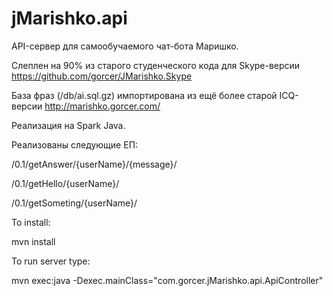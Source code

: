 jMarishko.api
=============

API-сервер для самообучаемого чат-бота Маришко.

Слеплен на 90% из старого студенческого кода для Skype-версии https://github.com/gorcer/JMarishko.Skype

База фраз (/db/ai.sql.gz)  импортирована из ещё более старой ICQ-версии http://marishko.gorcer.com/

Реализация на Spark Java.

Реализованы следующие ЕП:

/0.1/getAnswer/{userName}/{message}/

/0.1/getHello/{userName}/

/0.1/getSometing/{userName}/

To install:

mvn install


To run server type:

mvn exec:java -Dexec.mainClass="com.gorcer.jMarishko.api.ApiController"
